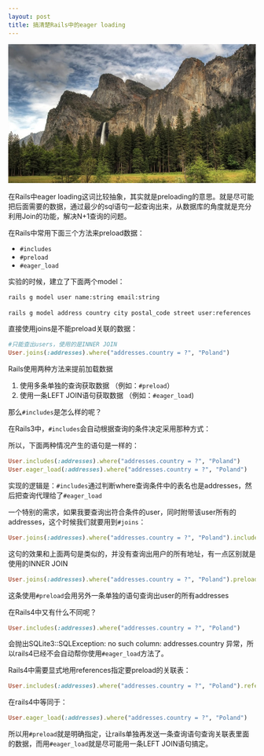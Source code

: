 ```yaml
---
layout: post
title: 搞清楚Rails中的eager loading
---
```

![](/images/bing_623.JPG)

在Rails中eager loading这词比较抽象，其实就是preloading的意思。就是尽可能把后面需要的数据，通过最少的sql语句一起查询出来，从数据库的角度就是充分利用Join的功能，解决N+1查询的问题。

在Rails中常用下面三个方法来preload数据：

* `#includes`
* `#preload`
* `#eager_load`

实验的时候，建立了下面两个model：

```
rails g model user name:string email:string

rails g model address country city postal_code street user:references
```

直接使用joins是不能preload关联的数据：

```ruby
#只能查出users，使用的是INNER JOIN
User.joins(:addresses).where("addresses.country = ?", "Poland")
```

Rails使用两种方法来提前加载数据

1. 使用多条单独的查询获取数据 （例如：`#preload`）
2. 使用一条LEFT JOIN语句获取数据 （例如：`#eager_load`)

那么`#includes`是怎么样的呢？

在Rails3中，`#includes`会自动根据查询的条件决定采用那种方式：

所以，下面两种情况产生的语句是一样的：

```ruby
User.includes(:addresses).where("addresses.country = ?", "Poland")
User.eager_load(:addresses).where("addresses.country = ?", "Poland")
```

实现的逻辑是：`#includes`通过判断where查询条件中的表名也是addresses，然后把查询代理给了`#eager_load`

一个特别的需求，如果我要查询出符合条件的user，同时附带该user所有的addresses，这个时候我们就要用到`#joins`：

```ruby
User.joins(:addresses).where("addresses.country = ?", "Poland").includes(:addresses)
```

这句的效果和上面两句是类似的，并没有查询出用户的所有地址，有一点区别就是使用的INNER JOIN

```ruby
User.joins(:addresses).where("addresses.country = ?", "Poland").preload(:addresses)
```

这条使用`#preload`会用另外一条单独的语句查询出user的所有addresses


在Rails4中又有什么不同呢？

```ruby
User.includes(:addresses).where("addresses.country = ?", "Poland")
```

会抛出SQLite3::SQLException: no such column: addresses.country 异常，所以rails4已经不会自动帮你使用`#eager_load`方法了。

Rails4中需要显式地用references指定要preload的关联表：

```ruby
User.includes(:addresses).where("addresses.country = ?", "Poland").references(:addresses)
```

在rails4中等同于：

```ruby
User.eager_load(:addresses).where("addresses.country = ?", "Poland")
```

所以用`#preload`就是明确指定，让rails单独再发送一条查询语句查询关联表里面的数据，而用`#eager_load`就是尽可能用一条LEFT JOIN语句搞定。
